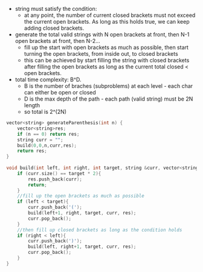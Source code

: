 - string must satisfy the condition:
    - at any point, the number of current closed brackets must not exceed the current open brackets. As long as this holds true, we can keep adding closed brackets.
- generate the total valid strings with N open brackets at front, then N-1 open brackets at front, then N-2...
    - fill up the start with open brackets as much as possible, then start turning the open brackets, from inside out, to closed brackets 
    - this can be achieved by start filling the string with closed brackets after filling the open brackets as long as the current total closed < open brackets. 
- total time complexity: B^D. 
    - B is the number of braches (subproblems) at each level - each char can either be open or closed
    - D is the max depth of the path - each path (valid string) must be 2N length
    - so total is 2^(2N)
    
```cpp
vector<string> generateParenthesis(int n) {
    vector<string>res;
    if (n == 0) return res;
    string curr = "";
    build(0,0,n,curr,res);
    return res;
}
    
void build(int left, int right, int target, string &curr, vector<string>&res){
    if (curr.size() == target * 2){
        res.push_back(curr);
        return;
    }
    //fill up the open brackets as much as possible 
    if (left < target){
        curr.push_back('(');
        build(left+1, right, target, curr, res);
        curr.pop_back();
    }
    //then fill up closed brackets as long as the condition holds
    if (right < left){
        curr.push_back(')');
        build(left, right+1, target, curr, res);
        curr.pop_back();
    }
}
```
